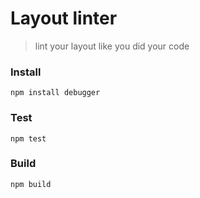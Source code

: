 # Layout linter

> lint your layout like you did your code

### Install

    npm install debugger

### Test

    npm test

### Build

    npm build

